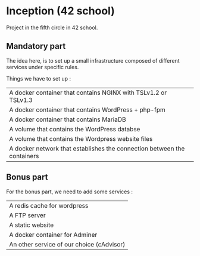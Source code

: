 # Inception (42 school)

Project in the fifth circle in 42 school.

## Mandatory part

The idea here, is to set up a small infrastructure composed of different services under specific rules.

Things we have to set up :
<table>
    <tr><td>A docker container that contains NGINX with TSLv1.2 or TSLv1.3</td></tr>
    <tr><td>A docker container that contains WordPress + php-fpm</td></tr>
    <tr><td>A docker container that contains MariaDB</td></tr>
    <tr><td>A volume that contains the WordPress databse</td></tr>
    <tr><td>A volume that contains the Wordpress website files</td></tr>
    <tr><td>A docker network that establishes the connection between the containers</td></tr>
</table>

## Bonus part

For the bonus part, we need to add some services :
<table>
    <tr><td>A redis cache for wordpress</td></tr>
    <tr><td>A FTP server</td></tr>
    <tr><td>A static website</td></tr>
    <tr><td>A docker container for Adminer</td></tr>
    <tr><td>An other service of our choice (cAdvisor)</td></tr>
</table>
